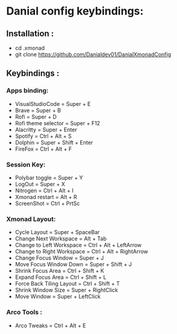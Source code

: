 # Danial config keybindings:

## Installation :
- cd .xmonad
- git clone https://github.com/Danialdev01/DanialXmonadConfig

## Keybindings :

### Apps binding:

- VisualStudioCode = Super + E
- Brave = Super + B 
- Rofi = Super + D
- Rofi theme selector = Super + F12
- Alacritty = Super + Enter
- Spotify = Ctrl + Alt + S
- Dolphin = Super + Shift + Enter
- FireFox = Ctrl + Alt + F

### Session Key:
- Polybar toggle = Super + Y
- LogOut = Super + X
- Nitrogen = Ctrl + Alt + I
- Xmonad restart = Alt + R
- ScreenShot = Ctrl + PrtSc

### Xmonad Layout:
- Cycle Layout = Super + SpaceBar
- Change Next Workspace = Alt + Tab
- Change to Left Workspace = Ctrl + Alt + LeftArrow
- Change to Right Workspace = Ctrl + Alt + RightArrow
- Change Focus Window = Super + J
- Move Focus Window Down = Super + Shift + J 
- Shrink Focus Area = Ctrl + Shift + K
- Expand Focus Area = Ctrl + Shift + L
- Force Back Tiling Layout = Ctrl + Shift + T
- Shrink Window Size = Super + RightClick
- Move Window = Super + LeftClick

### Arco Tools :
- Arco Tweaks = Ctrl + Alt + E
